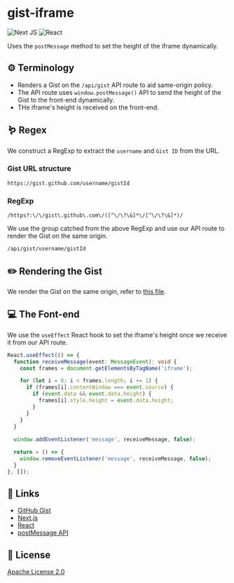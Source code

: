 # gist-iframe

![Next JS](https://img.shields.io/badge/Next-black?style=for-the-badge&logo=next.js&logoColor=white) 
![React](https://img.shields.io/badge/react-%2320232a.svg?style=for-the-badge&logo=react&logoColor=%2361DAFB)

Uses the `postMessage` method to set the height of the iframe dynamically.

## ⚙️ Terminology
- Renders a Gist on the `/api/gist` API route to aid same-origin policy.
- The API route uses `window.postMessage()` API to send the height of the Gist to the front-end dynamically. 
- THe iframe's height is received on the front-end. 

## 🪱 Regex
We construct a RegExp to extract the `username` and `Gist ID` from the URL.

### Gist URL structure
```
https://gist.github.com/username/gistId
```

### RegExp
```
/https?:\/\/gist\.github\.com\/([^\/\?\&]*\/[^\/\?\&]*)/
```
We use the group catched from the above RegExp and use our API route to render the Gist on the same origin.
```
/api/gist/username/gistId
```

## ✏️ Rendering the Gist
We render the Gist on the same origin, refer to [this file](https://github.com/HexM7/gist-iframe/blob/main/api/gist/%5B...slug%5D/index.js).

## 💻 The Font-end
We use the `useEffect` React hook to set the iframe's height once we receive it from our API route.
```ts
React.useEffect(() => {
  function receiveMessage(event: MessageEvent): void {
    const frames = document.getElementsByTagName('iframe');

    for (let i = 0; i < frames.length; i += 1) {
      if (frames[i].contentWindow === event.source) {
        if (event.data && event.data.height) {
          frames[i].style.height = event.data.height;
        }
      }
    }
  }
  
  window.addEventListener('message', receiveMessage, false);

  return = () => {
    window.removeEventListener('message', receiveMessage, false);
  }
}, []);
```

## :link: Links
- [GitHub Gist](https://gist.github.com/)
- [Next.js](https://nextjs.org/)
- [React](https://reactjs.org/)
- [postMessage API](https://developer.mozilla.org/en-US/docs/Web/API/Window/postMessage)

## :ledger: License
[Apache License 2.0](https://github.com/HexM7/gist-iframe/blob/main/LICENSE)
